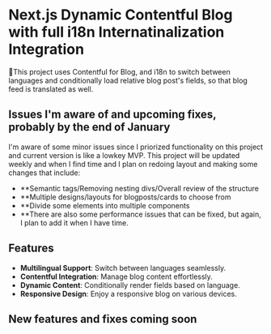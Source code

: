 # Next.js Dynamic Contentful Blog with full i18n Internatinalization Integration

🚀This project uses Contentful for Blog, and i18n to switch between languages and conditionally load relative blog post's fields, so that blog feed is translated as well.

## Issues I'm aware of and upcoming fixes, probably by the end of January
 I'm aware of some minor issues since I priorized functionality on this project and current version is like a lowkey MVP.
 This project will be updated weekly and when I find time and I plan on redoing layout and making some changes that include: 
- **Semantic tags/Removing nesting divs/Overall review of the structure
- **Multiple designs/layouts for blogposts/cards to choose from
- **Divide some elements into multiple components
- **There are also some performance issues that can be fixed, but again, I plan to add it when I have time. 
## Features

- **Multilingual Support**: Switch between languages seamlessly.
- **Contentful Integration**: Manage blog content effortlessly.
- **Dynamic Content**: Conditionally render fields based on language.
- **Responsive Design**: Enjoy a responsive blog on various devices.

## New features and fixes coming soon
